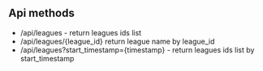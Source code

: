 ## Api methods

- /api/leagues - return leagues ids list
- /api/leagues/{league_id} return league name by league_id
- /api/leagues?start_timestamp={timestamp} - return leagues ids list by start_timestamp


